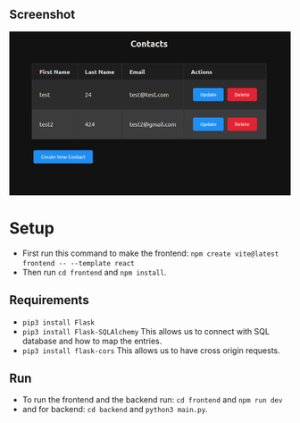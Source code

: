 ## Screenshot

<div align="center">
  <img src="/img/ss.png" alt="Screenshot of the application">
</div>

# Setup
- First run this command to make the frontend:
`npm create vite@latest frontend -- --template react`
- Then run  `cd frontend` and `npm install`.

## Requirements
- `pip3 install Flask`
- `pip3 install Flask-SQLAlchemy` This allows us to connect with SQL database and how to map the entries.
- `pip3 install flask-cors` This allows us to have cross origin requests.


## Run
- To run the frontend and the backend run:
 `cd frontend` and `npm run dev`
- and for backend: 
 `cd backend` and `python3 main.py`.